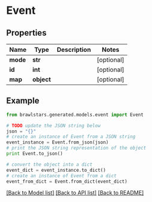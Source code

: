# Event


## Properties
Name | Type | Description | Notes
------------ | ------------- | ------------- | -------------
**mode** | **str** |  | [optional] 
**id** | **int** |  | [optional] 
**map** | **object** |  | [optional] 

## Example

```python
from brawlstars.generated.models.event import Event

# TODO update the JSON string below
json = "{}"
# create an instance of Event from a JSON string
event_instance = Event.from_json(json)
# print the JSON string representation of the object
print Event.to_json()

# convert the object into a dict
event_dict = event_instance.to_dict()
# create an instance of Event from a dict
event_from_dict = Event.from_dict(event_dict)
```
[[Back to Model list]](../README.md#documentation-for-models) [[Back to API list]](../README.md#documentation-for-api-endpoints) [[Back to README]](../README.md)


